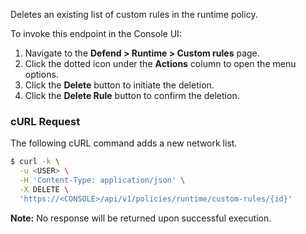Deletes an existing list of custom rules in the runtime policy.

To invoke this endpoint in the Console UI:

1. Navigate to the **Defend > Runtime > Custom rules** page.
2. Click the dotted icon under the **Actions** column to open the menu options.
3. Click the **Delete** button to initiate the deletion. 
4. Click the **Delete Rule** button to confirm the deletion.

### cURL Request

The following cURL command adds a new network list.

```bash
$ curl -k \
  -u <USER> \
  -H 'Content-Type: application/json' \
  -X DELETE \
  'https://<CONSOLE>/api/v1/policies/runtime/custom-rules/{id}'
```

​**Note:** No response will be returned upon successful execution.
